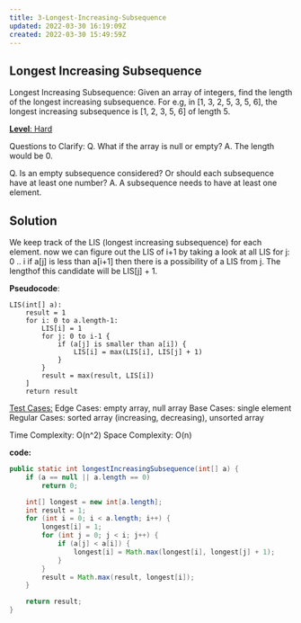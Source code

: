 ```yaml
---
title: 3-Longest-Increasing-Subsequence
updated: 2022-03-30 16:19:09Z
created: 2022-03-30 15:49:59Z
---
```


## **Longest Increasing Subsequence**

Longest Increasing Subsequence: Given an array of integers, find the length of the longest increasing subsequence.
For e.g, in [1, 3, 2, 5, 3, 5, 6], the longest increasing subsequence is [1, 2, 3, 5, 6] of length 5.

<ins>**Level**: Hard</ins>

Questions to Clarify:
Q. What if the array is null or empty?
A. The length would be 0.

Q. Is an empty subsequence considered? Or should each subsequence have at least one number?
A. A subsequence needs to have at least one element.

## Solution
We keep track of the LIS (longest increasing subsequence) for each element. now we can figure out the LIS of i+1 by taking a look at all LIS for j: 0 .. i if a[j] is less than a[i+1] then there is a possibility of a LIS from j.
The lengthof this candidate will be LIS[j] + 1.

**Pseudocode**:
```
LIS(int[] a):
    result = 1
    for i: 0 to a.length-1:
        LIS[i] = 1
        for j: 0 to i-1 {
            if (a[j] is smaller than a[i]) {
                LIS[i] = max(LIS[i], LIS[j] + 1)
            }
        }
        result = max(result, LIS[i])
    ]
    return result

```
<ins>Test Cases:</ins>
Edge Cases: empty array, null array
Base Cases: single element
Regular Cases: sorted array (increasing, decreasing), unsorted array

Time Complexity: O(n^2)
Space Complexity: O(n)

**code:**
```java
public static int longestIncreasingSubsequence(int[] a) {
    if (a == null || a.length == 0)
        return 0;

    int[] longest = new int[a.length];
    int result = 1;
    for (int i = 0; i < a.length; i++) {
        longest[i] = 1;
        for (int j = 0; j < i; j++) {
            if (a[j] < a[i]) {
                longest[i] = Math.max(longest[i], longest[j] + 1);
            }
        }
        result = Math.max(result, longest[i]);
    }

    return result;
}
```
